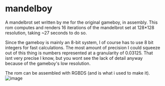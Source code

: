# mandelboy
A mandelbrot set written by me for the original gameboy, in assembly.
This rom computes and renders 16 iterations of the mandelbrot set at 128\*128 resolution, taking ~27 seconds to do so. 

Since the gameboy is mainly an 8-bit system, I of course has to use 8 bit integers for fast calculations. The most amount of precision I could squeeze out of this thing is numbers represented at a granularity of 0.03125. That isnt very precise I know, but you wont see the lack of detail anyway because of the gameboy's low resolution. 

The rom can be assembled with RGBDS (and is what i used to make it).
![image](https://user-images.githubusercontent.com/89883425/156067391-5d1770ab-fb87-441d-b1d7-2cf40e1bea9c.png)
